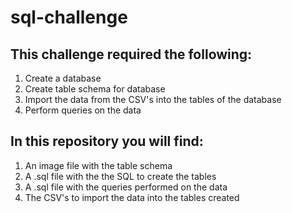 # sql-challenge

## This challenge required the following:
1. Create a database
2. Create table schema for database
3. Import the data from the CSV's into the tables of the database
4. Perform queries on the data

## In this repository you will find:
1. An image file with the table schema 
2. A .sql file with the the SQL to create the tables 
3. A .sql file with the queries performed on the data
4. The CSV's to import the data into the tables created
